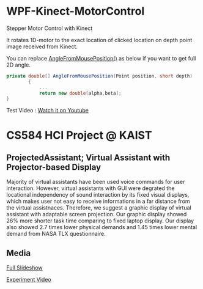# WPF-Kinect-MotorControl

Stepper Motor Control with Kinect

It rotates 1D-motor to the exact location of clicked location on depth point image received from Kinect.

You can replace [AngleFromMousePosition()](https://github.com/auejin/WPF-Kinect-MotorControl/blob/master/MotorControl-WPF/MainWindow.xaml.cs#L198) as below if you want to get full 2D angle.

```C#
private double[] AngleFromMousePosition(Point position, short depth)
        {
            ...
            return new double[alpha,beta];
}
```

Test Video : [Watch it on Youtube](https://www.youtube.com/watch?v=52IMvLKpYQI)


# CS584 HCI Project @ KAIST

## ProjectedAssistant; Virtual Assistant with Projector-based Display 

Majority of virtual assistants have been used voice commands for user interaction. However, virtual assistants with GUI were degrated the locational independency of sound interaction by its fixed visual displays, which makes user not easy to receive informations in a far distance from the virtual assistnaces. Therefore, we suggest a graphic display of virtual assistant with adaptable screen projection. Our graphic display showed 26% more shorter task time comparing to fixed laptop display. Our display also showed 2.7 times lower physical demands and 1.45 times lower mental demand from NASA TLX questionnaire.

## Media

[Full Slideshow](https://docs.google.com/presentation/d/e/2PACX-1vTQjwZHR5yNopmhU3DrwJx8Mj1WJjMoVJQWYtGE6p0W4QhRWvgP8JC8IC5NJSxShIBv_UFA0Np1TkFa/pub?start=false&loop=false&delayms=60000)

[Experiment Video](https://www.youtube.com/watch?v=U3Ipgunlluw)
